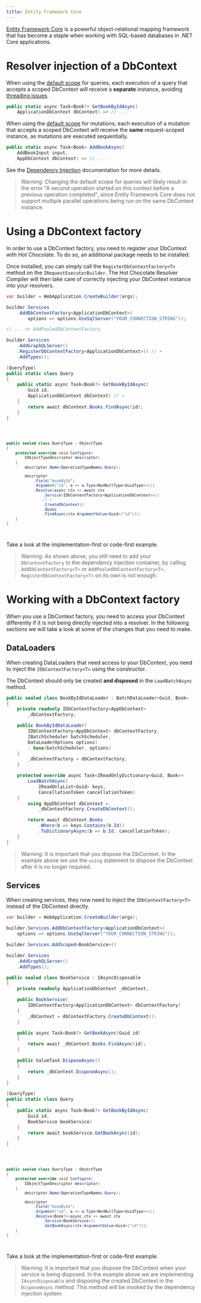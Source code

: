 ```yaml
---
title: Entity Framework Core
---
```


[Entity Framework Core](https://docs.microsoft.com/ef/core/) is a powerful object-relational mapping framework that has become a staple when working with SQL-based databases in .NET Core applications.

# Resolver injection of a DbContext

When using the [default scope](/docs/hotchocolate/v14/server/dependency-injection#default-scope) for queries, each execution of a query that accepts a scoped DbContext will receive a **separate** instance, avoiding [threading issues](https://learn.microsoft.com/en-gb/ef/core/dbcontext-configuration/#avoiding-dbcontext-threading-issues).

```csharp
public static async Task<Book?> GetBookByIdAsync(
    ApplicationDbContext dbContext) => // ...
```

When using the [default scope](/docs/hotchocolate/v14/server/dependency-injection#default-scope) for mutations, each execution of a mutation that accepts a scoped DbContext will receive the **same** request-scoped instance, as mutations are executed sequentially.

```csharp
public static async Task<Book> AddBookAsync(
    AddBookInput input,
    AppDbContext dbContext) => // ...
```

See the [Dependency Injection](/docs/hotchocolate/v14/server/dependency-injection) documentation for more details.

> Warning: Changing the default scope for queries will likely result in the error "A second operation started on this context before a previous operation completed", since Entity Framework Core does not support multiple parallel operations being run on the same DbContext instance.

# Using a DbContext factory

In order to use a DbContext factory, you need to register your DbContext with Hot Chocolate. To do so, an additional package needs to be installed:

<PackageInstallation packageName="HotChocolate.Data.EntityFramework" />

Once installed, you can simply call the `RegisterDbContextFactory<T>` method on the `IRequestExecutorBuilder`. The Hot Chocolate Resolver Compiler will then take care of correctly injecting your DbContext instance into your resolvers.

```csharp
var builder = WebApplication.CreateBuilder(args);

builder.Services
    .AddDbContextFactory<ApplicationDbContext>(
        options => options.UseSqlServer("YOUR_CONNECTION_STRING"));

// ... or AddPooledDbContextFactory.

builder.Services
    .AddGraphQLServer()
    .RegisterDbContextFactory<ApplicationDbContext>() // ⬅️
    .AddTypes();
```

<ExampleTabs>
<Implementation>

```csharp
[QueryType]
public static class Query
{
    public static async Task<Book?> GetBookByIdAsync(
        Guid id,
        ApplicationDbContext dbContext) // ⬅️
    {
        return await dbContext.Books.FindAsync(id);
    }
}
```

</Implementation>
<Code>

```csharp
public sealed class QueryType : ObjectType
{
    protected override void Configure(
        IObjectTypeDescriptor descriptor)
    {
        descriptor.Name(OperationTypeNames.Query);

        descriptor
            .Field("bookById")
            .Argument("id", a => a.Type<NonNullType<UuidType>>())
            .Resolve(async ctx => await ctx
                .Service<IDbContextFactory<ApplicationDbContext>>()
                // ⬆️
                .CreateDbContext()
                .Books
                .FindAsync(ctx.ArgumentValue<Guid>("id")));
    }
}
```

</Code>
<Schema>

Take a look at the implementation-first or code-first example.

</Schema>
</ExampleTabs>

> Warning: As shown above, you still need to add your `DbContextFactory` to the dependency injection container, by calling `AddDbContextFactory<T>` or `AddPooledDbContextFactory<T>`. `RegisterDbContextFactory<T>` on its own is not enough.

# Working with a DbContext factory

When you use a DbContext factory, you need to access your DbContext differently if it is not being directly injected into a resolver. In the following sections we will take a look at some of the changes that you need to make.

## DataLoaders

When creating DataLoaders that need access to your DbContext, you need to inject the `IDbContextFactory<T>` using the constructor.

The DbContext should only be created **and disposed** in the `LoadBatchAsync` method.

```csharp
public sealed class BookByIdDataLoader : BatchDataLoader<Guid, Book>
{
    private readonly IDbContextFactory<AppDbContext>
        _dbContextFactory;

    public BookByIdDataLoader(
        IDbContextFactory<AppDbContext> dbContextFactory,
        IBatchScheduler batchScheduler,
        DataLoaderOptions options)
        : base(batchScheduler, options)
    {
        _dbContextFactory = dbContextFactory;
    }

    protected override async Task<IReadOnlyDictionary<Guid, Book>>
        LoadBatchAsync(
            IReadOnlyList<Guid> keys,
            CancellationToken cancellationToken)
    {
        using AppDbContext dbContext =
            _dbContextFactory.CreateDbContext();

        return await dbContext.Books
            .Where(b => keys.Contains(b.Id))
            .ToDictionaryAsync(b => b.Id, cancellationToken);
    }
}
```

> Warning: It is important that you dispose the DbContext. In the example above we use the `using` statement to dispose the DbContext after it is no longer required.

## Services

When creating services, they now need to inject the `IDbContextFactory<T>` instead of the DbContext directly.

```csharp
var builder = WebApplication.CreateBuilder(args);

builder.Services.AddDbContextFactory<ApplicationDbContext>(
    options => options.UseSqlServer("YOUR_CONNECTION_STRING"));

builder.Services.AddScoped<BookService>()

builder.Services
    .AddGraphQLServer()
    .AddTypes();
```

```csharp
public sealed class BookService : IAsyncDisposable
{
    private readonly ApplicationDbContext _dbContext;

    public BookService(
        IDbContextFactory<ApplicationDbContext> dbContextFactory)
    {
        _dbContext = dbContextFactory.CreateDbContext();
    }

    public async Task<Book?> GetBookAsync(Guid id)
    {
        return await _dbContext.Books.FindAsync(id);
    }

    public ValueTask DisposeAsync()
    {
        return _dbContext.DisposeAsync();
    }
}
```

<ExampleTabs>
<Implementation>

```csharp
[QueryType]
public static class Query
{
    public static async Task<Book?> GetBookByIdAsync(
        Guid id,
        BookService bookService)
    {
        return await bookService.GetBookAsync(id);
    }
}
```

</Implementation>
<Code>

```csharp
public sealed class QueryType : ObjectType
{
    protected override void Configure(
        IObjectTypeDescriptor descriptor)
    {
        descriptor.Name(OperationTypeNames.Query);

        descriptor
            .Field("bookById")
            .Argument("id", a => a.Type<NonNullType<UuidType>>())
            .Resolve<Book?>(async ctx => await ctx
                .Service<BookService>()
                .GetBookAsync(ctx.ArgumentValue<Guid>("id")));
    }
}
```

</Code>
<Schema>

Take a look at the implementation-first or code-first example.

</Schema>
</ExampleTabs>

> Warning: It is important that you dispose the DbContext when your service is being disposed. In the example above we are implementing `IAsyncDisposable` and disposing the created DbContext in the `DisposeAsync` method. This method will be invoked by the dependency injection system.
